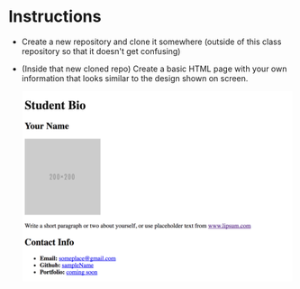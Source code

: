 # Instructions

* Create a new repository and clone it somewhere (outside of this class repository so that it doesn't get confusing)

* (Inside that new cloned repo) Create a basic HTML page with your own information that looks similar to the design shown on screen.

  ![Make it look like this](demo.png)
